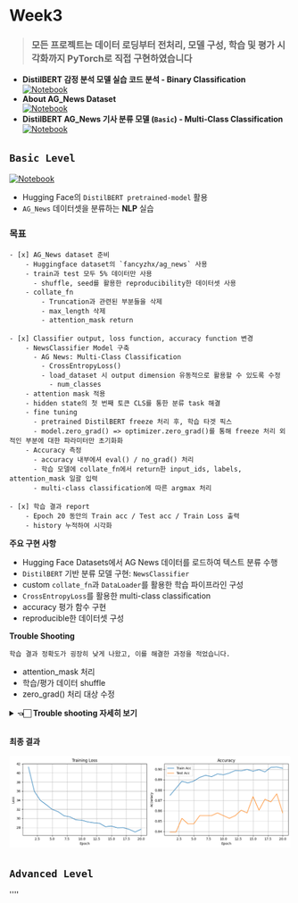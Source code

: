 # Week3

> ### 모든 프로젝트는 데이터 로딩부터 전처리, 모델 구성, 학습 및 평가 시각화까지 PyTorch로 직접 구현하였습니다

- **DistilBERT 감정 분석 모델 실습 코드 분석 - Binary Classification**  
  [![Notebook](https://img.shields.io/badge/Github-Preview-black?logo=github)](https://github.com/zerovodka/ML-learning/blob/master/src/week3/DistilBERT-study.ipynb)
- **About AG_News Dataset**  
  [![Notebook](https://img.shields.io/badge/Github-Preview-black?logo=github)](https://github.com/zerovodka/ML-learning/blob/master/src/week3/AG_News.ipynb)
- **DistilBERT AG_News 기사 분류 모델 (`Basic`) - Multi-Class Classification**  
  [![Notebook](https://img.shields.io/badge/Github-Preview-black?logo=github)](https://github.com/zerovodka/ML-learning/blob/master/src/week3/solution/DistilBERT-solution-basic.ipynb)

## `Basic Level`

[![Notebook](https://img.shields.io/badge/Github-Preview-black?logo=github)](https://github.com/zerovodka/ML-learning/blob/master/src/week3/solution/DistilBERT-solution-basic.ipynb)

- Hugging Face의 `DistilBERT pretrained-model` 활용
- `AG_News` 데이터셋을 분류하는 **NLP** 실습

### 목표

```plainText
- [x] AG_News dataset 준비
    - Huggingface dataset의 `fancyzhx/ag_news` 사용
    - train과 test 모두 5% 데이터만 사용
      - shuffle, seed를 활용한 reproducibility한 데이터셋 사용
    - collate_fn
        - Truncation과 관련된 부분들을 삭제
        - max_length 삭제
        - attention_mask return

- [x] Classifier output, loss function, accuracy function 변경
    - NewsClassifier Model 구축
      - AG News: Multi-Class Classification
        - CrossEntropyLoss()
        - load_dataset 시 output dimension 유동적으로 활용할 수 있도록 수정
          - num_classes
    - attention mask 적용
    - hidden state의 첫 번째 토큰 CLS를 통한 분류 task 해결
    - fine tuning
      - pretrained DistilBERT freeze 처리 후, 학습 타겟 픽스
      - model.zero_grad() => optimizer.zero_grad()를 통해 freeze 처리 외적인 부분에 대한 파라미터만 초기화화
    - Accuracy 측정
      - accuracy 내부에셔 eval() / no_grad() 처리
      - 학습 모델에 collate_fn에서 return한 input_ids, labels, attention_mask 일괄 입력
      - multi-class classification에 따른 argmax 처리

- [x] 학습 결과 report
    - Epoch 20 동안의 Train acc / Test acc / Train Loss 출력
    - history 누적하여 시각화
```

**주요 구현 사항**

- Hugging Face Datasets에서 AG News 데이터를 로드하여 텍스트 분류 수행
- `DistilBERT` 기반 분류 모델 구현: `NewsClassifier`
- custom `collate_fn`과 `DataLoader`를 활용한 학습 파이프라인 구성
- `CrossEntropyLoss`를 활용한 multi-class classification
- accuracy 평가 함수 구현
- reproducible한 데이터셋 구성

**Trouble Shooting**

```plainText
학습 결과 정확도가 굉장히 낮게 나왔고, 이를 해결한 과정을 적었습니다.
```

- attention_mask 처리
- 학습/평가 데이터 shuffle
- zero_grad() 처리 대상 수정
<details>
<summary>
  <strong>👈🏻 Trouble shooting 자세히 보기</strong>
</summary>
<div markdown="1">

- 기존 collate_fn은 attention_mask를 return하지 않아 model에서 모든 [PAD] 토큰을 참조하게되어있음<br>

```plainText
👉🏻 attention_mask를 collate_fn에서 input_ids, labels와 같이 딕셔너리로 묶어서 리턴
```

- Hugging Face에서 load_dataset할 때, split 문법으로 데이터를 기존처럼 split[:5%]로 잘라서오는 게 메모리적으로는 이득일지 몰라도, 학습/실험 데이터로는 적합하지 않음<br>

```plainText
👉🏻 학습 데이터를 전부 가져와서 seed 박아두고 shuffle 돌려서 데이터를 무작위로 가져와서 훈련/실험 진행하여 정확도 향상
```

- accuracy 함수 자체에서 eval, no_grad 처리

```plainText
👉🏻 이건 느낌적인 부분인데,  accuracy 호출부에서 쓰냐 내부에서 쓰냐에 대해 미세하게 차이가 있을 수 있다고 해서 accuracy 내부에서로 수정함
```

- epoch 증가

```plainText
👉🏻 freeze 처리를 하지만, 5 ~ 50 사이에서 실험적으로 고정되어있고 20으로 했더니 좀 오름
```

- 학습 파이프라인 내 model.zero_grad() => optimizer.zero_grad() 변경

```plainText
👉🏻 학습에 DistilBERT 모델을 freeze 처리해서 fine tuning을 하는데, 이 경우 model.zero_grad()를 사용하면 모델 전체의 파라미터에 대해 즉, encoder의 파라미터를 다 초기화해서 불필요한 계산도 진행되고 기존 파라미터 초기화되니 정확도가 낮아지는 거 같았음 (freeze 안하는 경우에는 이렇게 해도 차이가 없다고 한다)

그래서 Adam optimizer에 대해서만 zero_grad() 처리하게 바꾸면, freeze 부분 외의 실제로 학습을 요청한 부분만 초기화를 진행하기때문에 정확도가 올라갔습니다

그냥 어떤 경우던 optimizer.zero_grad()가 좋다고 한다
```

</div>
</details>

<br>

**최종 결과**  
<br>
![basic_result_graph](./graphs/graph_basic.png)

## `Advanced Level`

''''

<!-- <details>
<summary>
Basic Level
</summary>
<div markdown="1">



</div>
</details> -->
